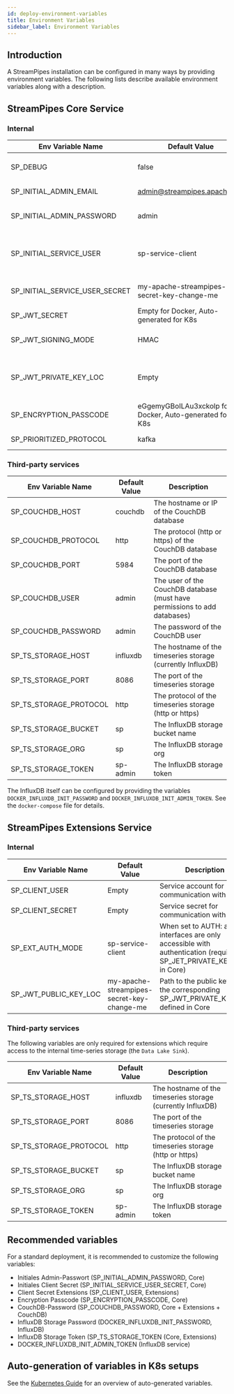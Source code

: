 ```yaml
---
id: deploy-environment-variables
title: Environment Variables
sidebar_label: Environment Variables
---
```


## Introduction

A StreamPipes installation can be configured in many ways by providing environment variables.
The following lists describe available environment variables along with a description.

## StreamPipes Core Service

### Internal

| Env Variable Name              | Default Value                                           | Description                                                                                                                      |
|--------------------------------|---------------------------------------------------------|----------------------------------------------------------------------------------------------------------------------------------|
| SP_DEBUG                       | false                                                   | Should only be set for local development to reroute traffic to localhost                                                         |
| SP_INITIAL_ADMIN_EMAIL         | admin@streampipes.apache.org                            | Installation-time variable for defining the default user name                                                                    |
| SP_INITIAL_ADMIN_PASSWORD      | admin                                                   | Installation-time variable for defining the default user password                                                                |
| SP_INITIAL_SERVICE_USER        | sp-service-client                                       | Installation-time variable for defining the initial service user (must be same to the configured user in the extension service)  |
| SP_INITIAL_SERVICE_USER_SECRET | my-apache-streampipes-secret-key-change-me              | Installation-time variable for defining the initial service secret (minimum 35 chars)                                            |
| SP_JWT_SECRET                  | Empty for Docker, Auto-generated for K8s                | JWT secret, base64-encoded, minimum 256 bits                                                                                     |
| SP_JWT_SIGNING_MODE            | HMAC                                                    | HMAC or RSA, RSA can be used to authenticate Core-Extensions communication                                                       |
| SP_JWT_PRIVATE_KEY_LOC         | Empty                                                   | Required id SP_JWT_SIGNING_MODE=RSA, path to the private key, can be generated in the UI (Settings->Security->Generate Key Pair) |
| SP_ENCRYPTION_PASSCODE         | eGgemyGBoILAu3xckolp for Docker, Auto-generated for K8s | Encryption passcode for `SecretStaticProperties`                                                                                 |
| SP_PRIORITIZED_PROTOCOL        | kafka                                                   | Messaging layer for data exchange between extensions                                                                             |


### Third-party services

| Env Variable Name      | Default Value | Description                                                               |
|------------------------|---------------|---------------------------------------------------------------------------|
| SP_COUCHDB_HOST        | couchdb       | The hostname or IP of the CouchDB database                                |
| SP_COUCHDB_PROTOCOL    | http          | The protocol (http or https) of the CouchDB database                      |
| SP_COUCHDB_PORT        | 5984          | The port of the CouchDB database                                          |
| SP_COUCHDB_USER        | admin         | The user of the CouchDB database (must have permissions to add databases) |
| SP_COUCHDB_PASSWORD    | admin         | The password of the CouchDB user                                          |
| SP_TS_STORAGE_HOST     | influxdb      | The hostname of the timeseries storage (currently InfluxDB)               |
| SP_TS_STORAGE_PORT     | 8086          | The port of the timeseries storage                                        |
| SP_TS_STORAGE_PROTOCOL | http          | The protocol of the timeseries storage (http or https)                    |
| SP_TS_STORAGE_BUCKET   | sp            | The InfluxDB storage bucket name                                          |
| SP_TS_STORAGE_ORG      | sp            | The InfluxDB storage org                                                  |
| SP_TS_STORAGE_TOKEN    | sp-admin      | The InfluxDB storage token                                                |

The InfluxDB itself can be configured by providing the variables `DOCKER_INFLUXDB_INIT_PASSWORD` and `DOCKER_INFLUXDB_INIT_ADMIN_TOKEN`. See the `docker-compose` file for details.

## StreamPipes Extensions Service

### Internal

| Env Variable Name              | Default Value                              | Description                                                                                                        |
|--------------------------------|--------------------------------------------|--------------------------------------------------------------------------------------------------------------------|
| SP_CLIENT_USER                 | Empty                                      | Service account for communication with Core                                                                        |
| SP_CLIENT_SECRET               | Empty                                      | Service secret for communication with Core                                                                         |
| SP_EXT_AUTH_MODE               | sp-service-client                          | When set to AUTH: all interfaces are only accessible with authentication (requires SP_JET_PRIVATE_KEY_LOC in Core) |
| SP_JWT_PUBLIC_KEY_LOC          | my-apache-streampipes-secret-key-change-me | Path to the public key of the corresponding SP_JWT_PRIVATE_KEY defined in Core                                     |

### Third-party services

The following variables are only required for extensions which require access to the internal time-series storage (the `Data Lake Sink`).

| Env Variable Name      | Default Value | Description                                                               |
|------------------------|---------------|---------------------------------------------------------------------------|
| SP_TS_STORAGE_HOST     | influxdb      | The hostname of the timeseries storage (currently InfluxDB)               |
| SP_TS_STORAGE_PORT     | 8086          | The port of the timeseries storage                                        |
| SP_TS_STORAGE_PROTOCOL | http          | The protocol of the timeseries storage (http or https)                    |
| SP_TS_STORAGE_BUCKET   | sp            | The InfluxDB storage bucket name                                          |
| SP_TS_STORAGE_ORG      | sp            | The InfluxDB storage org                                                  |
| SP_TS_STORAGE_TOKEN    | sp-admin      | The InfluxDB storage token                                                |


## Recommended variables

For a standard deployment, it is recommended to customize the following variables:

*	Initiales Admin-Passwort (SP_INITIAL_ADMIN_PASSWORD, Core)
*	Initiales Client Secret (SP_INITIAL_SERVICE_USER_SECRET, Core)
*	Client Secret Extensions (SP_CLIENT_USER, Extensions)
*	Encryption Passcode (SP_ENCRYPTION_PASSCODE, Core)
*	CouchDB-Password (SP_COUCHDB_PASSWORD, Core + Extensions + CouchDB)
*	InfluxDB Storage Password (DOCKER_INFLUXDB_INIT_PASSWORD, InfluxDB)
*	InfluxDB Storage Token (SP_TS_STORAGE_TOKEN (Core, Extensions)
  * DOCKER_INFLUXDB_INIT_ADMIN_TOKEN (InfluxDB service)

## Auto-generation of variables in K8s setups

See the [Kubernetes Guide](05_deploy-kubernetes.md) for an overview of auto-generated variables.
